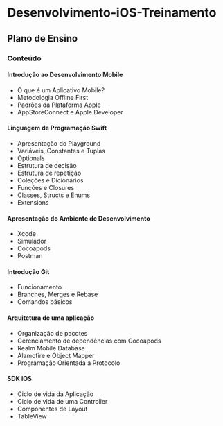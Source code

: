 # Desenvolvimento-iOS-Treinamento

## Plano de Ensino

### Conteúdo

#### Introdução ao Desenvolvimento Mobile
- O que é um Aplicativo Mobile?
- Metodologia Offline First
- Padrões da Plataforma Apple
- AppStoreConnect e Apple Developer

#### Linguagem de Programação Swift
- Apresentação do Playground
- Variáveis, Constantes e Tuplas
- Optionals
- Estrutura de decisão
- Estrutura de repetição
- Coleções e Dicionários 
- Funções e Closures
- Classes, Structs e Enums
- Extensions

#### Apresentação do Ambiente de Desenvolvimento
- Xcode
- Simulador
- Cocoapods
- Postman

#### Introdução Git
- Funcionamento
- Branches, Merges e Rebase
- Comandos básicos

#### Arquitetura de uma aplicação
- Organização de pacotes
- Gerenciamento de dependências com Cocoapods
- Realm Mobile Database
- Alamofire e Object Mapper
- Programação Orientada a Protocolo

#### SDK iOS 
- Ciclo de vida da Aplicação
- Ciclo de vida de uma Controller
- Componentes de Layout
- TableView
